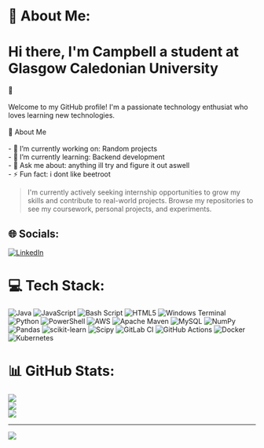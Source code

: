 # 💫 About Me:
# Hi there, I'm Campbell a student at Glasgow Caledonian University 
👋<br><br>Welcome to my GitHub profile! I'm a passionate technology enthusiat who loves  learning new technologies.<br><br> 🚀 About Me<br><br>- 🔭 I’m currently working on: Random projects<br>- 🌱 I’m currently learning: Backend development<br>- 💬 Ask me about: anything ill try and figure it out aswell <br>- ⚡ Fun fact: i dont like beetroot
<br>
> I'm currently actively seeking internship opportunities to grow my skills and contribute to real-world projects. Browse my repositories to see my coursework, personal projects, and experiments.

## 🌐 **Socials:**
[![LinkedIn](https://img.shields.io/badge/LinkedIn-%230077B5.svg?logo=linkedin&logoColor=white)](https://linkedin.com/in/campbell-swan) 

# 💻 Tech Stack:
![Java](https://img.shields.io/badge/java-%23ED8B00.svg?style=for-the-badge&logo=openjdk&logoColor=white) ![JavaScript](https://img.shields.io/badge/javascript-%23323330.svg?style=for-the-badge&logo=javascript&logoColor=%23F7DF1E) ![Bash Script](https://img.shields.io/badge/bash_script-%23121011.svg?style=for-the-badge&logo=gnu-bash&logoColor=white) ![HTML5](https://img.shields.io/badge/html5-%23E34F26.svg?style=for-the-badge&logo=html5&logoColor=white) ![Windows Terminal](https://img.shields.io/badge/Windows%20Terminal-%234D4D4D.svg?style=for-the-badge&logo=windows-terminal&logoColor=white) ![Python](https://img.shields.io/badge/python-3670A0?style=for-the-badge&logo=python&logoColor=ffdd54) ![PowerShell](https://img.shields.io/badge/PowerShell-%235391FE.svg?style=for-the-badge&logo=powershell&logoColor=white) ![AWS](https://img.shields.io/badge/AWS-%23FF9900.svg?style=for-the-badge&logo=amazon-aws&logoColor=white) ![Apache Maven](https://img.shields.io/badge/Apache%20Maven-C71A36?style=for-the-badge&logo=Apache%20Maven&logoColor=white) ![MySQL](https://img.shields.io/badge/mysql-4479A1.svg?style=for-the-badge&logo=mysql&logoColor=white) ![NumPy](https://img.shields.io/badge/numpy-%23013243.svg?style=for-the-badge&logo=numpy&logoColor=white) ![Pandas](https://img.shields.io/badge/pandas-%23150458.svg?style=for-the-badge&logo=pandas&logoColor=white) ![scikit-learn](https://img.shields.io/badge/scikit--learn-%23F7931E.svg?style=for-the-badge&logo=scikit-learn&logoColor=white) ![Scipy](https://img.shields.io/badge/SciPy-%230C55A5.svg?style=for-the-badge&logo=scipy&logoColor=%white) ![GitLab CI](https://img.shields.io/badge/gitlab%20CI-%23181717.svg?style=for-the-badge&logo=gitlab&logoColor=white) ![GitHub Actions](https://img.shields.io/badge/github%20actions-%232671E5.svg?style=for-the-badge&logo=githubactions&logoColor=white) ![Docker](https://img.shields.io/badge/docker-%230db7ed.svg?style=for-the-badge&logo=docker&logoColor=white) ![Kubernetes](https://img.shields.io/badge/kubernetes-%23326ce5.svg?style=for-the-badge&logo=kubernetes&logoColor=white)
# 📊 GitHub Stats:
![](https://github-readme-stats.vercel.app/api?username=CSwan300&theme=bear&hide_border=false&include_all_commits=true&count_private=true)<br/>
![](https://nirzak-streak-stats.vercel.app/?user=CSwan300&theme=bear&hide_border=false)<br/>
![](https://github-readme-stats.vercel.app/api/top-langs/?username=CSwan300&theme=bear&hide_border=false&include_all_commits=true&count_private=true&layout=compact)

---
[![](https://visitcount.itsvg.in/api?id=CSwan300&icon=0&color=0)](https://visitcount.itsvg.in)

<!-- Proudly created with GPRM ( https://gprm.itsvg.in ) -->
